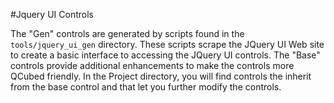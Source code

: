 #Jquery UI Controls

The "Gen" controls are generated by scripts found in the 
`tools/jquery_ui_gen` directory. These scripts scrape the JQuery UI Web site to 
create a basic interface to accessing the JQuery UI controls. 
The "Base" controls provide additional enhancements to make the controls more QCubed 
friendly. In the Project directory, you will find controls the inherit from the base
control and that let you further modify the controls.